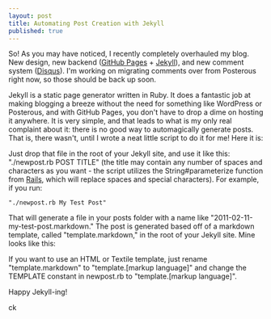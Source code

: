```yaml
--- 
layout: post
title: Automating Post Creation with Jekyll
published: true
---
```

So! As you may have noticed, I recently completely overhauled my blog.
New design, new backend ([GitHub Pages](http://pages.github.com/) + 
[Jekyll](https://github.com/mojombo/jekyll)), and new comment system
([Disqus](http://www.disqus.com/)). I'm working on migrating comments
over from Posterous right now, so those should be back up soon.

Jekyll is a static page generator written in Ruby. It does a fantastic
job at making blogging a breeze without the need for something like
WordPress or Posterous, and with GitHub Pages, you don't have to drop a
dime on hosting it anywhere. It is very simple, and that leads to what
is my only real complaint about it: there is no good way to
automagically generate posts. That is, there wasn't, until I wrote a
neat little script to do it for me! Here it is:

<script src="https://gist.github.com/823013.js?file=newpost.rb"></script>

Just drop that file in the root of your Jekyll site, and use it like this:
"./newpost.rb POST TITLE" (the title may contain
any number of spaces and characters as you want - the script utilizes
the String#parameterize function from
[Rails](https://github.com/rails/rails), which will replace spaces and
special characters). For example, if you run:

    "./newpost.rb My Test Post"

That will generate a file in your posts folder with a name like
"2011-02-11-my-test-post.markdown." The post is generated based off of a
markdown template, called "template.markdown," in the root of your
Jekyll site. Mine looks like this:

<script src="https://gist.github.com/823013.js?file=template.markdown"></script>

If you want to use an HTML or Textile template, just rename
"template.markdown" to "template.[markup language]" and change the
TEMPLATE constant in newpost.rb to "template.[markup language]".

Happy Jekyll-ing!

ck
